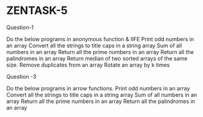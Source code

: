 # ZENTASK-5

Question-1 

Do the below programs in anonymous function & IIFE
Print odd numbers in an array
Convert all the strings to title caps in a string array
Sum of all numbers in an array
Return all the prime numbers in an array
Return all the palindromes in an array
Return median of two sorted arrays of the same size.
Remove duplicates from an array
Rotate an array by k times

Question -3

Do the below programs in arrow functions.
Print odd numbers in an array
Convert all the strings to title caps in a string array
Sum of all numbers in an array
Return all the prime numbers in an array
Return all the palindromes in an array


